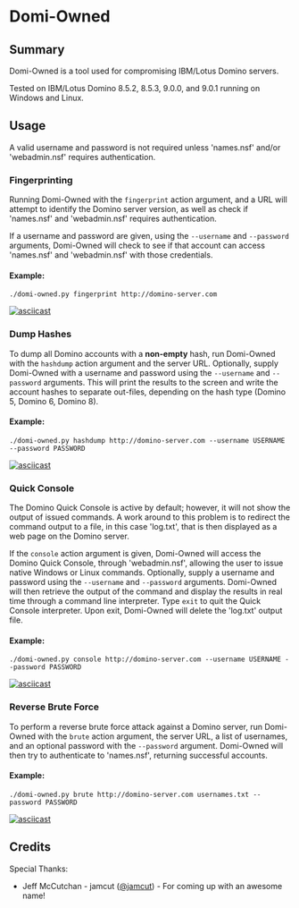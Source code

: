 # Domi-Owned
## Summary ##
Domi-Owned is a tool used for compromising IBM/Lotus Domino servers. 

Tested on IBM/Lotus Domino 8.5.2, 8.5.3, 9.0.0, and 9.0.1 running on Windows and Linux.

## Usage ##
A valid username and password is not required unless 'names.nsf' and/or 'webadmin.nsf' requires authentication.

### Fingerprinting ###
Running Domi-Owned with the `fingerprint` action argument, and a URL will attempt to identify the Domino server version, as well as check if 'names.nsf' and 'webadmin.nsf' requires authentication.

If a username and password are given, using the `--username` and `--password` arguments, Domi-Owned will check to see if that account can access 'names.nsf' and 'webadmin.nsf' with those credentials.

#### Example: ####
`./domi-owned.py fingerprint http://domino-server.com`

[![asciicast](https://asciinema.org/a/9wmcv5t5296jg4t3by94bat8h.png)](https://asciinema.org/a/9wmcv5t5296jg4t3by94bat8h?autoplay=1)


### Dump Hashes ###
To dump all Domino accounts with a __non-empty__ hash, run Domi-Owned with the `hashdump` action argument and the server URL. Optionally, supply Domi-Owned with a username and password using the `--username` and `--password` arguments. This will print the results to the screen and write the account hashes to separate out-files, depending on the hash type (Domino 5, Domino 6, Domino 8).

#### Example: ####
`./domi-owned.py hashdump http://domino-server.com --username USERNAME --password PASSWORD`

[![asciicast](https://asciinema.org/a/f4y9r75zbyea50c5iuni7630g.png)](https://asciinema.org/a/f4y9r75zbyea50c5iuni7630g?autoplay=1)


### Quick Console ###
The Domino Quick Console is active by default; however, it will not show the output of issued commands. A work around to this problem is to redirect the command output to a file, in this case 'log.txt', that is then displayed as a web page on the Domino server.

If the `console` action argument is given, Domi-Owned will access the Domino Quick Console, through 'webadmin.nsf', allowing the user to issue native Windows or Linux commands. Optionally, supply a username and password using the `--username` and `--password` arguments. Domi-Owned will then retrieve the output of the command and display the results in real time through a command line interpreter. Type `exit` to quit the Quick Console interpreter. Upon exit, Domi-Owned will  delete the 'log.txt' output file.

#### Example: ####
`./domi-owned.py console http://domino-server.com --username USERNAME --password PASSWORD`

[![asciicast](https://asciinema.org/a/06zscd0ccx9qvjrovybn0krp8.png)](https://asciinema.org/a/06zscd0ccx9qvjrovybn0krp8?autoplay=1)


### Reverse Brute Force ###
To perform a reverse brute force attack against a Domino server, run Domi-Owned with the `brute` action argument, the server URL, a list of usernames, and an optional password with the `--password` argument. Domi-Owned will then try to authenticate to 'names.nsf', returning successful accounts.

#### Example: ####
`./domi-owned.py brute http://domino-server.com usernames.txt --password PASSWORD`

[![asciicast](https://asciinema.org/a/19j84xhexlorptc4abwrp7xfu.png)](https://asciinema.org/a/19j84xhexlorptc4abwrp7xfu?autoplay=1)


## Credits ##
Special Thanks:
 * Jeff McCutchan - jamcut ([@jamcut](https://twitter.com/jamcut)) - For coming up with an awesome name!

